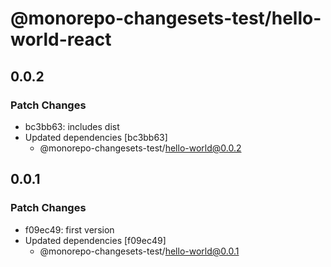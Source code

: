# @monorepo-changesets-test/hello-world-react

## 0.0.2

### Patch Changes

- bc3bb63: includes dist
- Updated dependencies [bc3bb63]
  - @monorepo-changesets-test/hello-world@0.0.2

## 0.0.1

### Patch Changes

- f09ec49: first version
- Updated dependencies [f09ec49]
  - @monorepo-changesets-test/hello-world@0.0.1
